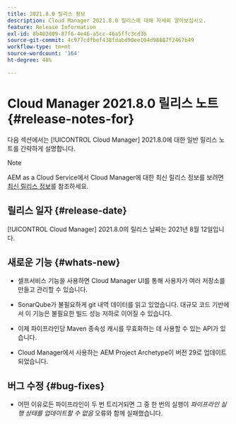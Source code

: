 ```yaml
---
title: 2021.8.0 릴리스 정보
description: Cloud Manager 2021.8.0 릴리스에 대해 자세히 알아보십시오.
feature: Release Information
exl-id: 8b402d09-87f6-4e46-a5cc-46a5ffc3cd3b
source-git-commit: 4c977cdfbef438fdabd90ee104d98887f2467b49
workflow-type: tm+mt
source-wordcount: '164'
ht-degree: 48%

---
```


# Cloud Manager 2021.8.0 릴리스 노트 {#release-notes-for}

다음 섹션에서는 [!UICONTROL Cloud Manager] 2021.8.0에 대한 일반 릴리스 노트를 간략하게 설명합니다.

>[!NOTE]
>AEM as a Cloud Service에서 Cloud Manager에 대한 최신 릴리스 정보를 보려면 [최신 릴리스 정보](https://experienceleague.adobe.com/en/docs/experience-manager-cloud-service/content/release-notes/cloud-manager/current#getting-access)를 참조하세요.

## 릴리스 일자 {#release-date}

[!UICONTROL Cloud Manager] 2021.8.0의 릴리스 날짜는 2021년 8월 12일입니다.


## 새로운 기능 {#whats-new}

* 셀프서비스 기능을 사용하면 Cloud Manager UI를 통해 사용자가 여러 저장소를 만들고 관리할 수 있습니다.

* SonarQube가 불필요하게 git 내역 데이터를 읽고 있었습니다. 대규모 코드 기반에서 이 기능은 불필요한 빌드 성능 저하로 이어질 수 있습니다.

* 이제 파이프라인당 Maven 종속성 캐시를 무효화하는 데 사용할 수 있는 API가 있습니다.

* Cloud Manager에서 사용하는 AEM Project Archetype이 버전 29로 업데이트되었습니다.

## 버그 수정 {#bug-fixes}

* 어떤 이유로든 파이프라인이 두 번 트리거되면 그 중 한 번의 실행이 *파이프라인 실행 상태를 업데이트할 수 없음* 오류와 함께 실패했습니다.
